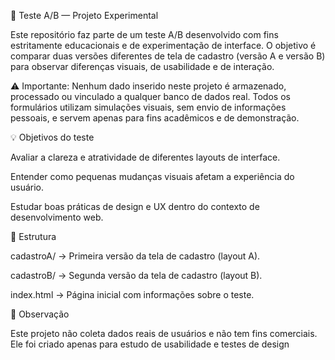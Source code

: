 🧪 Teste A/B — Projeto Experimental

Este repositório faz parte de um teste A/B desenvolvido com fins estritamente educacionais e de experimentação de interface.
O objetivo é comparar duas versões diferentes de tela de cadastro (versão A e versão B) para observar diferenças visuais, de usabilidade e de interação.

⚠️ Importante:
Nenhum dado inserido neste projeto é armazenado, processado ou vinculado a qualquer banco de dados real.
Todos os formulários utilizam simulações visuais, sem envio de informações pessoais, e servem apenas para fins acadêmicos e de demonstração.

💡 Objetivos do teste

Avaliar a clareza e atratividade de diferentes layouts de interface.

Entender como pequenas mudanças visuais afetam a experiência do usuário.

Estudar boas práticas de design e UX dentro do contexto de desenvolvimento web.

🧱 Estrutura

cadastroA/ → Primeira versão da tela de cadastro (layout A).

cadastroB/ → Segunda versão da tela de cadastro (layout B).

index.html → Página inicial com informações sobre o teste.

📘 Observação

Este projeto não coleta dados reais de usuários e não tem fins comerciais.
Ele foi criado apenas para estudo de usabilidade e testes de design
